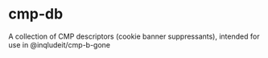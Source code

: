 # cmp-db
A collection of CMP descriptors (cookie banner suppressants), intended for use in @inqludeit/cmp-b-gone
